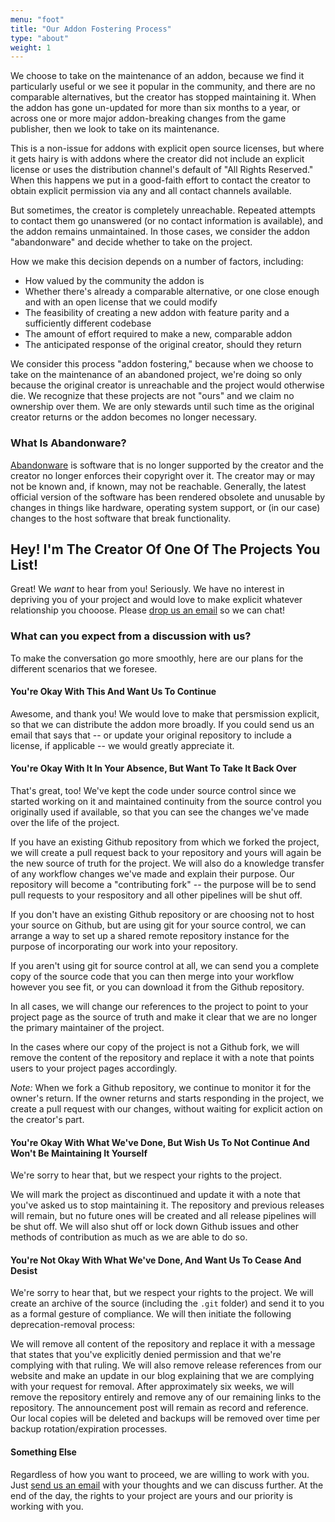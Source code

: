 ```yaml
---
menu: "foot"
title: "Our Addon Fostering Process"
type: "about"
weight: 1
---
```


We choose to take on the maintenance of an addon, because we find it particularly useful or we see it popular in the community, and there are no comparable alternatives, but the creator has stopped maintaining it. When the addon has gone un-updated for more than six months to a year, or across one or more major addon-breaking changes from the game publisher, then we look to take on its maintenance.

This is a non-issue for addons with explicit open source licenses, but where it gets hairy is with addons where the creator did not include an explicit license or uses the distribution channel's default of "All Rights Reserved." When this happens we put in a good-faith effort to contact the creator to obtain explicit permission via any and all contact channels available.

But sometimes, the creator is completely unreachable. Repeated attempts to contact them go unanswered (or no contact information is available), and the addon remains unmaintained. In those cases, we consider the addon "abandonware" and decide whether to take on the project.

How we make this decision depends on a number of factors, including:

- How valued by the community the addon is
- Whether there's already a comparable alternative, or one close enough and with an open license that we could modify
- The feasibility of creating a new addon with feature parity and a sufficiently different codebase
- The amount of effort required to make a new, comparable addon
- The anticipated response of the original creator, should they return

We consider this process "addon fostering," because when we choose to take on the maintenance of an abandoned project, we're doing so only because the original creator is unreachable and the project would otherwise die. We recognize that these projects are not "ours" and we claim no ownership over them. We are only stewards until such time as the original creator returns or the addon becomes no longer necessary.

### What Is Abandonware?

[Abandonware](https://en.wikipedia.org/wiki/Abandonware) is software that is no longer supported by the creator and the creator no longer enforces their copyright over it. The creator may or may not be known and, if known, may not be reachable. Generally, the latest official version of the software has been rendered obsolete and unusable by changes in things like hardware, operating system support, or (in our case) changes to the host software that break functionality.

## Hey! I'm The Creator Of One Of The Projects You List!

Great! We _want_ to hear from you! Seriously. We have no interest in depriving you of your project and would love to make explicit whatever relationship you chooose. Please <a href="mailto:dreamwalker@shaunagordon.com">drop us an email</a> so we can chat!

### What can you expect from a discussion with us?

To make the conversation go more smoothly, here are our plans for the different scenarios that we foresee.

#### You're Okay With This And Want Us To Continue

Awesome, and thank you! We would love to make that persmission explicit, so that we can distribute the addon more broadly. If you could send us an email that says that -- or update your original repository to include a license, if applicable -- we would greatly appreciate it.

#### You're Okay With It In Your Absence, But Want To Take It Back Over

That's great, too! We've kept the code under source control since we started working on it and maintained continuity from the source control you originally used if available, so that you can see the changes we've made over the life of the project.

If you have an existing Github repository from which we forked the project, we will create a pull request back to your repository and yours will again be the new source of truth for the project. We will also do a knowledge transfer of any workflow changes we've made and explain their purpose. Our repository will become a "contributing fork" -- the purpose will be to send pull requests to your respository and all other pipelines will be shut off.

If you don't have an existing Github repository or are choosing not to host your source on Github, but are using git for your source control, we can arrange a way to set up a shared remote repository instance for the purpose of incorporating our work into your repository.

If you aren't using git for source control at all, we can send you a complete copy of the source code that you can then merge into your workflow however you see fit, or you can download it from the Github repository.

In all cases, we will change our references to the project to point to your project page as the source of truth and make it clear that we are no longer the primary maintainer of the project.

In the cases where our copy of the project is not a Github fork, we will remove the content of the repository and replace it with a note that points users to your project pages accordingly.

*Note:* When we fork a Github repository, we continue to monitor it for the owner's return. If the owner returns and starts responding in the project, we create a pull request with our changes, without waiting for explicit action on the creator's part.

#### You're Okay With What We've Done, But Wish Us To Not Continue And Won't Be Maintaining It Yourself

We're sorry to hear that, but we respect your rights to the project.

We will mark the project as discontinued and update it with a note that you've asked us to stop maintaining it. The repository and previous releases will remain, but no future ones will be created and all release pipelines will be shut off. We will also shut off or lock down Github issues and other methods of contribution as much as we are able to do so.

#### You're Not Okay With What We've Done, And Want Us To Cease And Desist

We're sorry to hear that, but we respect your rights to the project. We will create an archive of the source (including the `.git` folder) and send it to you as a formal gesture of compliance. We will then initiate the following deprecation-removal process:

We will remove all content of the repository and replace it with a message that states that you've explicitly denied permission and that we're complying with that ruling. We will also remove release references from our website and make an update in our blog explaining that we are complying with your request for removal. After approximately six weeks, we will remove the repository entirely and remove any of our remaining links to the repository. The announcement post will remain as record and reference. Our local copies will be deleted and backups will be removed over time per backup rotation/expiration processes.

#### Something Else

Regardless of how you want to proceed, we are willing to work with you. Just <a href="mailto:dreamwalker@shaunagordon.com">send us an email</a> with your thoughts and we can discuss further. At the end of the day, the rights to your project are yours and our priority is working with you.